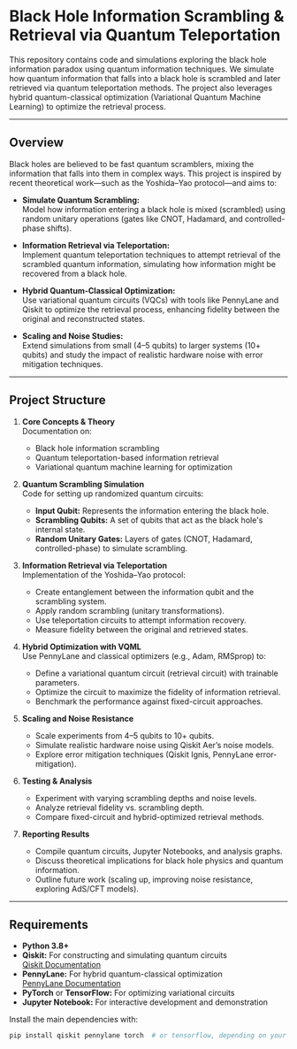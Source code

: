 # Black Hole Information Scrambling & Retrieval via Quantum Teleportation

This repository contains code and simulations exploring the black hole information paradox using quantum information techniques. We simulate how quantum information that falls into a black hole is scrambled and later retrieved via quantum teleportation methods. The project also leverages hybrid quantum-classical optimization (Variational Quantum Machine Learning) to optimize the retrieval process.

---

## Overview

Black holes are believed to be fast quantum scramblers, mixing the information that falls into them in complex ways. This project is inspired by recent theoretical work—such as the Yoshida–Yao protocol—and aims to:

- **Simulate Quantum Scrambling:**  
  Model how information entering a black hole is mixed (scrambled) using random unitary operations (gates like CNOT, Hadamard, and controlled-phase shifts).

- **Information Retrieval via Teleportation:**  
  Implement quantum teleportation techniques to attempt retrieval of the scrambled quantum information, simulating how information might be recovered from a black hole.

- **Hybrid Quantum-Classical Optimization:**  
  Use variational quantum circuits (VQCs) with tools like PennyLane and Qiskit to optimize the retrieval process, enhancing fidelity between the original and reconstructed states.

- **Scaling and Noise Studies:**  
  Extend simulations from small (4–5 qubits) to larger systems (10+ qubits) and study the impact of realistic hardware noise with error mitigation techniques.

---

## Project Structure

1. **Core Concepts & Theory**  
   Documentation on:
   - Black hole information scrambling
   - Quantum teleportation-based information retrieval
   - Variational quantum machine learning for optimization

2. **Quantum Scrambling Simulation**  
   Code for setting up randomized quantum circuits:
   - **Input Qubit:** Represents the information entering the black hole.
   - **Scrambling Qubits:** A set of qubits that act as the black hole's internal state.
   - **Random Unitary Gates:** Layers of gates (CNOT, Hadamard, controlled-phase) to simulate scrambling.

3. **Information Retrieval via Teleportation**  
   Implementation of the Yoshida–Yao protocol:
   - Create entanglement between the information qubit and the scrambling system.
   - Apply random scrambling (unitary transformations).
   - Use teleportation circuits to attempt information recovery.
   - Measure fidelity between the original and retrieved states.

4. **Hybrid Optimization with VQML**  
   Use PennyLane and classical optimizers (e.g., Adam, RMSprop) to:
   - Define a variational quantum circuit (retrieval circuit) with trainable parameters.
   - Optimize the circuit to maximize the fidelity of information retrieval.
   - Benchmark the performance against fixed-circuit approaches.

5. **Scaling and Noise Resistance**  
   - Scale experiments from 4–5 qubits to 10+ qubits.
   - Simulate realistic hardware noise using Qiskit Aer’s noise models.
   - Explore error mitigation techniques (Qiskit Ignis, PennyLane error-mitigation).

6. **Testing & Analysis**  
   - Experiment with varying scrambling depths and noise levels.
   - Analyze retrieval fidelity vs. scrambling depth.
   - Compare fixed-circuit and hybrid-optimized retrieval methods.

7. **Reporting Results**  
   - Compile quantum circuits, Jupyter Notebooks, and analysis graphs.
   - Discuss theoretical implications for black hole physics and quantum information.
   - Outline future work (scaling up, improving noise resistance, exploring AdS/CFT models).

---

## Requirements

- **Python 3.8+**
- **Qiskit:** For constructing and simulating quantum circuits  
  [Qiskit Documentation](https://qiskit.org/documentation/)
- **PennyLane:** For hybrid quantum-classical optimization  
  [PennyLane Documentation](https://pennylane.ai/)
- **PyTorch** or **TensorFlow:** For optimizing variational circuits
- **Jupyter Notebook:** For interactive development and demonstration

Install the main dependencies with:

```bash
pip install qiskit pennylane torch  # or tensorflow, depending on your choice
